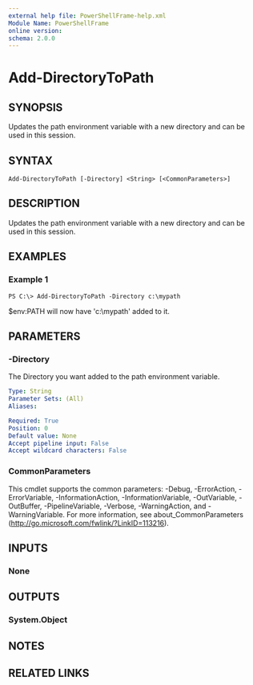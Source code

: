 ```yaml
---
external help file: PowerShellFrame-help.xml
Module Name: PowerShellFrame
online version:
schema: 2.0.0
---
```


# Add-DirectoryToPath

## SYNOPSIS
Updates the path environment variable with a new directory and can be used in this session.

## SYNTAX

```
Add-DirectoryToPath [-Directory] <String> [<CommonParameters>]
```

## DESCRIPTION
Updates the path environment variable with a new directory and can be used in this session.

## EXAMPLES

### Example 1
```
PS C:\> Add-DirectoryToPath -Directory c:\mypath
```

$env:PATH will now have 'c:\mypath' added to it.

## PARAMETERS

### -Directory
The Directory you want added to the path environment variable.

```yaml
Type: String
Parameter Sets: (All)
Aliases:

Required: True
Position: 0
Default value: None
Accept pipeline input: False
Accept wildcard characters: False
```

### CommonParameters
This cmdlet supports the common parameters: -Debug, -ErrorAction, -ErrorVariable, -InformationAction, -InformationVariable, -OutVariable, -OutBuffer, -PipelineVariable, -Verbose, -WarningAction, and -WarningVariable. For more information, see about_CommonParameters (http://go.microsoft.com/fwlink/?LinkID=113216).

## INPUTS

### None

## OUTPUTS

### System.Object

## NOTES

## RELATED LINKS
